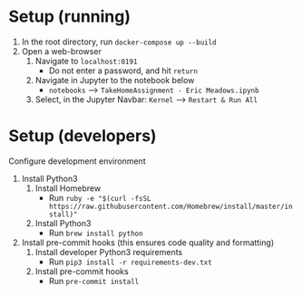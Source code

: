 # Setup (running)
1.  In the root directory, run `docker-compose up --build`
2.  Open a web-browser
    1.  Navigate to `localhost:8191`
        * Do not enter a password, and hit `return`
    2.  Navigate in Jupyter to the notebook below
        * `notebooks` --> `TakeHomeAssignment - Eric Meadows.ipynb`
    3.  Select, in the Jupyter Navbar:  `Kernel` --> `Restart & Run All`

# Setup (developers)
Configure development environment
1.  Install Python3
    1.  Install Homebrew
        * Run `ruby -e "$(curl -fsSL https://raw.githubusercontent.com/Homebrew/install/master/install)"`
    2.  Install Python3
        * Run `brew install python`
2.  Install pre-commit hooks (this ensures code quality and formatting)
    1.  Install developer Python3 requirements
        * Run `pip3 install -r requirements-dev.txt`
    2.  Install pre-commit hooks
        * Run `pre-commit install`

